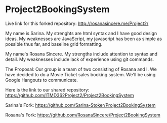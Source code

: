 # Project2BookingSystem

Live link for this forked repository: http://rosanasincere.me/Project2/

My name is Sarina. My strenghts are html syntax and I have good design ideas. My weaknesses are JavaScript, my javascript has been as simple as possible thus far,
and baseline grid formatting.

My name's Rosana Sincere. My strengths include attention to syntax and detail. My weaknesses include lack of experience using git commands.

The Proposal:
Our group is a team of two consisting of Rosana and I. We have decided to do a Movie Ticket sales booking system. We'll be using Google Hangouts to communicate.

Here is the link to our shared repository: https://github.com/ITMD362Project2/Project2BookingSystem

Sarina's Fork: https://github.com/Sarina-Stoker/Project2BookingSystem

Rosana's Fork: https://github.com/RosanaSincere/Project2BookingSystem
